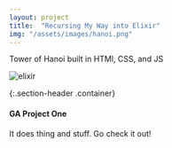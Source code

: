 ```yaml
---
layout: project
title:  "Recursing My Way into Elixir"
img: "/assets/images/hanoi.png"
---
```


Tower of Hanoi built in HTMl, CSS, and JS

<span class="page-img container">![elixir]({{page.img}})</span>

{:.section-header .container}
#### GA Project One

It does thing and stuff. Go check it out!


